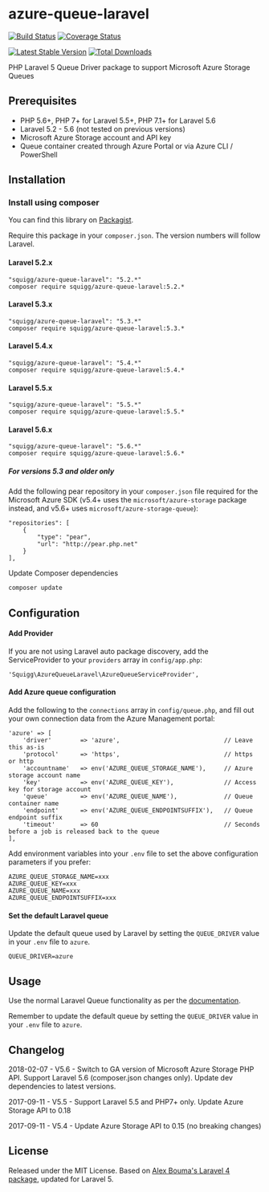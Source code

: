azure-queue-laravel
=============

[![Build Status](https://travis-ci.org/squigg/azure-queue-laravel.png?branch=5.5)](https://travis-ci.org/squigg/azure-queue-laravel)
[![Coverage Status](https://coveralls.io/repos/github/squigg/azure-queue-laravel/badge.svg?branch=5.5)](https://coveralls.io/github/squigg/azure-queue-laravel?branch=5.5)

[![Latest Stable Version](https://poser.pugx.org/squigg/azure-queue-laravel/v/stable.png)](https://packagist.org/packages/squigg/azure-queue-laravel)
[![Total Downloads](https://poser.pugx.org/squigg/azure-queue-laravel/downloads.png)](https://packagist.org/packages/squigg/azure-queue-laravel)

PHP Laravel 5 Queue Driver package to support Microsoft Azure Storage Queues

## Prerequisites

- PHP 5.6+, PHP 7+ for Laravel 5.5+, PHP 7.1+ for Laravel 5.6
- Laravel 5.2 - 5.6 (not tested on previous versions)
- Microsoft Azure Storage account and API key
- Queue container created through Azure Portal or via Azure CLI / PowerShell

## Installation

### Install using composer
You can find this library on [Packagist](https://packagist.org/packages/squigg/azure-queue-laravel).

Require this package in your `composer.json`. The version numbers will follow Laravel.
#### Laravel 5.2.x
	"squigg/azure-queue-laravel": "5.2.*"
	composer require squigg/azure-queue-laravel:5.2.* 
#### Laravel 5.3.x
    "squigg/azure-queue-laravel": "5.3.*"
    composer require squigg/azure-queue-laravel:5.3.*
#### Laravel 5.4.x
    "squigg/azure-queue-laravel": "5.4.*"
    composer require squigg/azure-queue-laravel:5.4.*
#### Laravel 5.5.x
    "squigg/azure-queue-laravel": "5.5.*"
    composer require squigg/azure-queue-laravel:5.5.*
#### Laravel 5.6.x
    "squigg/azure-queue-laravel": "5.6.*"
    composer require squigg/azure-queue-laravel:5.6.*
    
##### For versions 5.3 and older only
Add the following pear repository in your `composer.json` file required for the Microsoft Azure SDK
(v5.4+ uses the `microsoft/azure-storage` package instead, and v5.6+ uses `microsoft/azure-storage-queue`):
  
    "repositories": [
        {
            "type": "pear",
            "url": "http://pear.php.net"
        }
    ],
    
Update Composer dependencies

```sh
composer update
```

## Configuration
#### Add Provider
If you are not using Laravel auto package discovery, add the ServiceProvider to your `providers` array in `config/app.php`:

	'Squigg\AzureQueueLaravel\AzureQueueServiceProvider',

#### Add Azure queue configuration
Add the following to the `connections` array in `config/queue.php`, and
fill out your own connection data from the Azure Management portal:

	'azure' => [
        'driver'        => 'azure',                             // Leave this as-is
        'protocol'      => 'https',                             // https or http
        'accountname'   => env('AZURE_QUEUE_STORAGE_NAME'),     // Azure storage account name
        'key'           => env('AZURE_QUEUE_KEY'),              // Access key for storage account
        'queue'         => env('AZURE_QUEUE_NAME'),             // Queue container name
        'endpoint'      => env('AZURE_QUEUE_ENDPOINTSUFFIX'),   // Queue endpoint suffix
        'timeout'       => 60                                   // Seconds before a job is released back to the queue
    ],

Add environment variables into your `.env` file to set the above configuration parameters if you prefer:
    
    AZURE_QUEUE_STORAGE_NAME=xxx
    AZURE_QUEUE_KEY=xxx
    AZURE_QUEUE_NAME=xxx
    AZURE_QUEUE_ENDPOINTSUFFIX=xxx
    
#### Set the default Laravel queue
Update the default queue used by Laravel by setting the `QUEUE_DRIVER` value in your `.env` file to `azure`.

    QUEUE_DRIVER=azure

## Usage
Use the normal Laravel Queue functionality as per the [documentation](http://laravel.com/docs/queues).

Remember to update the default queue by setting the `QUEUE_DRIVER` value in your `.env` file to `azure`.

## Changelog
2018-02-07 - V5.6 - Switch to GA version of Microsoft Azure Storage PHP API. Support Laravel 5.6 (composer.json changes
only). Update dev dependencies to latest versions.

2017-09-11 - V5.5 - Support Laravel 5.5 and PHP7+ only. Update Azure Storage API to 0.18

2017-09-11 - V5.4 - Update Azure Storage API to 0.15 (no breaking changes)

## License
Released under the MIT License. Based on [Alex Bouma's Laravel 4 package](https://github.com/stayallive/laravel-azure-blob-queue), updated for Laravel 5.
